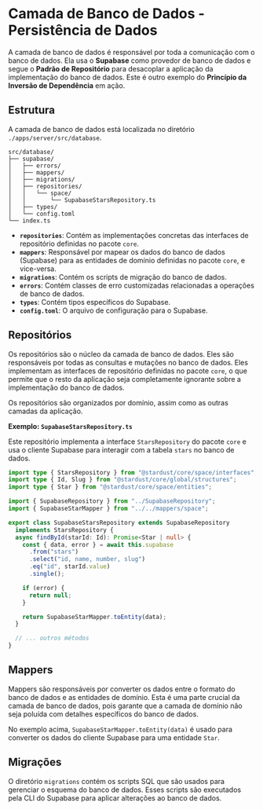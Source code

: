 # Camada de Banco de Dados - Persistência de Dados

A camada de banco de dados é responsável por toda a comunicação com o banco de dados. Ela usa o **Supabase** como provedor de banco de dados e segue o **Padrão de Repositório** para desacoplar a aplicação da implementação do banco de dados. Este é outro exemplo do **Princípio da Inversão de Dependência** em ação.

## Estrutura

A camada de banco de dados está localizada no diretório `./apps/server/src/database`.

```
src/database/
├── supabase/
│   ├── errors/
│   ├── mappers/
│   ├── migrations/
│   ├── repositories/
│   │   └── space/
│   │       └── SupabaseStarsRepository.ts
│   ├── types/
│   └── config.toml
└── index.ts
```

- **`repositories`**: Contém as implementações concretas das interfaces de repositório definidas no pacote `core`.
- **`mappers`**: Responsável por mapear os dados do banco de dados (Supabase) para as entidades de domínio definidas no pacote `core`, e vice-versa.
- **`migrations`**: Contém os scripts de migração do banco de dados.
- **`errors`**: Contém classes de erro customizadas relacionadas a operações de banco de dados.
- **`types`**: Contém tipos específicos do Supabase.
- **`config.toml`**: O arquivo de configuração para o Supabase.

## Repositórios

Os repositórios são o núcleo da camada de banco de dados. Eles são responsáveis por todas as consultas e mutações no banco de dados. Eles implementam as interfaces de repositório definidas no pacote `core`, o que permite que o resto da aplicação seja completamente ignorante sobre a implementação do banco de dados.

Os repositórios são organizados por domínio, assim como as outras camadas da aplicação.

**Exemplo: `SupabaseStarsRepository.ts`**

Este repositório implementa a interface `StarsRepository` do pacote `core` e usa o cliente Supabase para interagir com a tabela `stars` no banco de dados.

```typescript
import type { StarsRepository } from "@stardust/core/space/interfaces";
import type { Id, Slug } from "@stardust/core/global/structures";
import type { Star } from "@stardust/core/space/entities";

import { SupabaseRepository } from "../SupabaseRepository";
import { SupabaseStarMapper } from "../../mappers/space";

export class SupabaseStarsRepository extends SupabaseRepository
  implements StarsRepository {
  async findById(starId: Id): Promise<Star | null> {
    const { data, error } = await this.supabase
      .from("stars")
      .select("id, name, number, slug")
      .eq("id", starId.value)
      .single();

    if (error) {
      return null;
    }

    return SupabaseStarMapper.toEntity(data);
  }

  // ... outros métodos
}
```

## Mappers

Mappers são responsáveis por converter os dados entre o formato do banco de dados e as entidades de domínio. Esta é uma parte crucial da camada de banco de dados, pois garante que a camada de domínio não seja poluída com detalhes específicos do banco de dados.

No exemplo acima, `SupabaseStarMapper.toEntity(data)` é usado para converter os dados do cliente Supabase para uma entidade `Star`.

## Migrações

O diretório `migrations` contém os scripts SQL que são usados para gerenciar o esquema do banco de dados. Esses scripts são executados pela CLI do Supabase para aplicar alterações ao banco de dados.